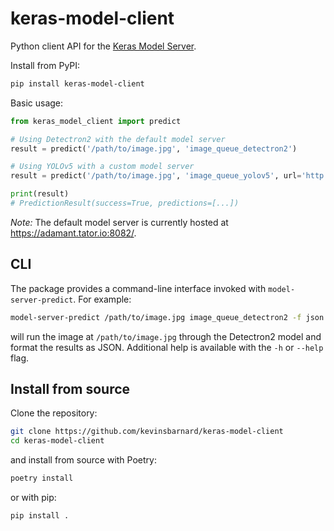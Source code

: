 # keras-model-client

Python client API for the [Keras Model Server](https://gitlab.com/bgwoodward/keras-model-server-fast-api).

Install from PyPI:

```bash
pip install keras-model-client
```

Basic usage:

```python
from keras_model_client import predict

# Using Detectron2 with the default model server
result = predict('/path/to/image.jpg', 'image_queue_detectron2')

# Using YOLOv5 with a custom model server
result = predict('/path/to/image.jpg', 'image_queue_yolov5', url='http://your-model-server/predictor/')

print(result)
# PredictionResult(success=True, predictions=[...])
```

*Note:* The default model server is currently hosted at https://adamant.tator.io:8082/.

## CLI

The package provides a command-line interface invoked with `model-server-predict`. For example:

```bash
model-server-predict /path/to/image.jpg image_queue_detectron2 -f json
```

will run the image at `/path/to/image.jpg` through the Detectron2 model and format the results as JSON. Additional help is available with the `-h` or `--help` flag.

## Install from source

Clone the repository:

```bash
git clone https://github.com/kevinsbarnard/keras-model-client
cd keras-model-client
```

and install from source with Poetry:

```bash
poetry install
```

or with pip:

```bash
pip install .
```
